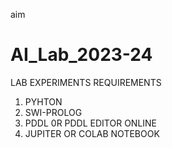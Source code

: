 
aim
# AI_Lab_2023-24
LAB EXPERIMENTS 
REQUIREMENTS 
1. PYHTON
2. SWI-PROLOG
3. PDDL 0R PDDL EDITOR ONLINE
4. JUPITER OR COLAB NOTEBOOK 
